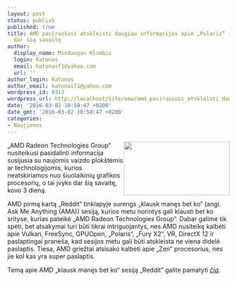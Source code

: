 ```yaml
---
layout: post
status: publish
published: true
title: AMD pasiruošusi atskleisti daugiau informacijos apie „Polaris“ ir „Fury X2“
  dar šią savaitę
author:
  display_name: Mindaugas Klumbis
  login: Katonas
  email: katonasf1@yahoo.com
  url: ''
author_login: Katonas
author_email: katonasf1@yahoo.com
wordpress_id: 9313
wordpress_url: http://localhost/site/new/amd_pasiruosusi_atskleisti_daugiau_informacijos_apie_polaris_ir_fury_x2_dar_sia_savaite/
date: '2016-03-02 10:58:47 +0200'
date_gmt: '2016-03-02 10:58:47 +0200'
categories:
- Naujienos
---
```

<p>
	<img alt="" src="http://technews.lt/userfiles/Fury-X2-e1448651799283.jpg" style="width: 240px; height: 122px; float: right;" />&bdquo;AMD Radeon Technologies Group&ldquo; nusiteikusi pasidalinti informacija susijusia su naujomis vaizdo plok&scaron;tėmis ar technologijomis, kurios neatskiriamos nuo &scaron;iuolaikinių grafikos procesorių, o tai įvyks dar &scaron;ią savaitę, kovo 3 dieną.</p>
<p>
	AMD pirmą kartą &bdquo;Reddit&ldquo; tinklapyje surengs &bdquo;klausk manęs bet ko&ldquo; (angl. Ask Me Anything (AMA)) sesiją, kurios metu norintys gali klausti bet ko srityse, kurias pateikė &bdquo;AMD Radeon Technologies Group&ldquo;. Dabar galime tik spėti, bet atsakymai turi būti tikrai intriguojantys, nes AMD nusiteikę kalbėti apie Vulkan, FreeSync, GPUOpen, &bdquo;Polaris&ldquo;, &bdquo;Fury X2&ldquo;, VR, DirectX 12 ir paslaptingai prane&scaron;a, kad sesijos metu gali būti atskleista ne viena didelė paslaptis. Tiesa, AMD griežtai atsisako kalbėti apie &bdquo;Zen&ldquo; procesorius, nes jie kol kas yra super paslaptis.</p>
<p>
	Temą apie AMD &bdquo;klausk manęs bet ko&ldquo; sesiją &bdquo;Reddit&ldquo; galite pamatyti <em><a href="https://www.reddit.com/r/Amd/comments/48e8rl/radeon_technologies_group_qa_is_happening_here_on/">čia</a></em>. &nbsp; &nbsp; &nbsp; &nbsp; &nbsp; &nbsp; &nbsp; &nbsp; &nbsp; &nbsp; &nbsp; &nbsp; &nbsp; &nbsp; &nbsp; &nbsp; &nbsp; &nbsp; &nbsp; &nbsp; &nbsp; &nbsp; &nbsp; &nbsp; &nbsp; &nbsp; &nbsp; &nbsp; &nbsp; &nbsp; &nbsp; &nbsp; &nbsp; &nbsp; &nbsp; &nbsp; &nbsp; &nbsp;</p>
